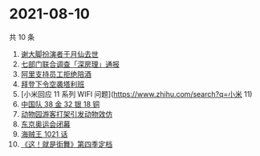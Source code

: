 # 2021-08-10

共 10 条

<!-- BEGIN -->
<!-- 最后更新时间 Tue Aug 10 2021 00:08:38 GMT+0800 (China Standard Time) -->

1. [谢大脚扮演者于月仙去世](https://www.zhihu.com/search?q=谢大脚)
1. [七部门联合调查「深房理」通报](https://www.zhihu.com/search?q=深房理)
1. [阿里支持员工拒绝陪酒](https://www.zhihu.com/search?q=阿里)
1. [拜登下令空袭塔利班](https://www.zhihu.com/search?q=塔利班)
1. [小米回应 11 系列 WIFI 问题](https://www.zhihu.com/search?q=小米 11)
1. [中国队 38 金 32 银 18 铜](https://www.zhihu.com/search?q=中国队金牌)
1. [动物园游客打架引发动物效仿](https://www.zhihu.com/search?q=北京动物园)
1. [东京奥运会闭幕](https://www.zhihu.com/search?q=东京奥运会闭幕)
1. [海贼王 1021 话](https://www.zhihu.com/search?q=海贼王)
1. [《这！就是街舞》第四季定档](https://www.zhihu.com/search?q=这就是街舞)

<!-- END -->
